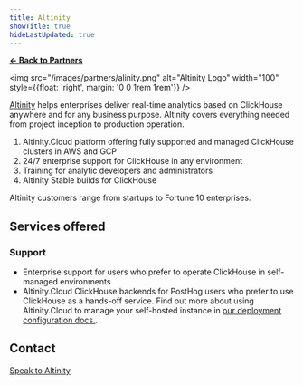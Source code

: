 ```yaml
---
title: Altinity
showTitle: true
hideLastUpdated: true
---
```


**[← Back to Partners](/partners)**

<img src="/images/partners/alinity.png" alt="Altinity Logo" width="100" style={{float: 'right', margin: '0 0 1rem 1rem'}} />

[Altinity](https://altinity.com) helps enterprises deliver real-time analytics based on ClickHouse anywhere and for any business purpose. Altinity covers everything needed from project inception to production operation.

1. Altinity.Cloud platform offering fully supported and managed ClickHouse clusters in AWS and GCP
2. 24/7 enterprise support for ClickHouse in any environment
3. Training for analytic developers and administrators
4. Altinity Stable builds for ClickHouse

Altinity customers range from startups to Fortune 10 enterprises.

## Services offered

### Support
- Enterprise support for users who prefer to operate ClickHouse in self-managed environments
- Altinity.Cloud ClickHouse backends for PostHog users who prefer to use ClickHouse as a hands-off service. Find out more about using Altinity.Cloud to manage your self-hosted instance in [our deployment configuration docs.](/docs/self-host/configure/using-altinity-cloud).

## Contact

[Speak to Altinity](mailto:marketplace+altinity@posthog.com)
